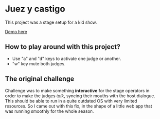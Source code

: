 # Juez y castigo
This project was a stage setup for a kid show.

[Demo here](https://criaturaexperimental.github.io/juez-y-castigo/)

## How to play around with this project?
- Use "a" and "d" keys to activate one judge or another.
- "w" key mute both judges.

## The original challenge
Challenge was to make something **interactive** for the stage operators in order to make the judges *talk*, syncing their mouths with the host dialogue. This should be able to run in a quite outdated OS with very limited resources. So I came out with this fix, in the shape of a little web app that was running smoothly for the whole season.